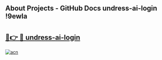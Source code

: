 ## About Projects - GitHub Docs undress-ai-login !9ewla

# <h2><a href="https://andorid.site?title=undress-ai-login&ref=13PRO">🔗👉 🔴 undress-ai-login</a></h2>

[![acn](https://github.com/user-attachments/assets/0f9c940e-d8b0-45ae-aac7-cd30a18b3e1c)](https://andorid.site?title=undress-ai-login&ref=13PRO)

